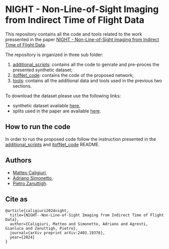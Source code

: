 # NIGHT - Non-Line-of-Sight Imaging from Indirect Time of Flight Data

This repository contains all the code and tools related to the work pressented in the paper [NIGHT - Non-Line-of-Sight Imaging from Indirect Time of Flight Data](http://arxiv.org/abs/2403.19376).

The repository is organized in three sub folder:

1. [additional_scripts](./additional_scripts/): contains all the code to genrate and pre-proces the presented synthetic dataset;
2. [itofNet_code](./itofNet_code/): contains the code of the proposed network;
3. [tools](./tools/): contains all the additional data and tools used in the previous two sections.

To download the dataset please use the following links:

* synthetic dataset available [here](https://medialab.dei.unipd.it/paper_data/NLoS_iToF_data/synthetic_data/fixed_camera_full.zip),
* splits used in the paper are available [here](https://medialab.dei.unipd.it/paper_data/NLoS_iToF_data/synthetic_data/fixed_camera_full_splits.zip).

## How to run the code

In order to run the proposed code follow the instruction presented in the [additional_scripts](./additional_scripts/README.md) and [itofNet_code](./itofNet_code/README.md) README.

## Authors

* [Matteo Caligiuri](https://medialab.dei.unipd.it/members/matteo-caligiuri/),
* [Adriano Simonetto](https://scholar.google.com/citations?user=NYVQV0IAAAAJ),
* [Pietro Zanuttigh](https://medialab.dei.unipd.it/members/pietro-zanuttigh/).

## Cite as
```
@article{caligiuri2024night,
  title={NIGHT--Non-Line-of-Sight Imaging from Indirect Time of Flight Data},
  author={Caligiuri, Matteo and Simonetto, Adriano and Agresti, Gianluca and Zanuttigh, Pietro},
  journal={arXiv preprint arXiv:2403.19376},
  year={2024}
}
```
